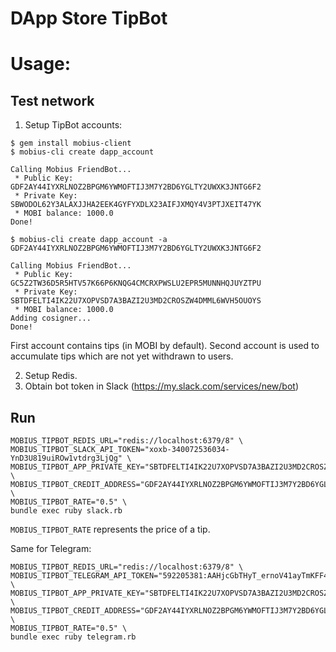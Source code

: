 # DApp Store TipBot

# Usage:

## Test network

1. Setup TipBot accounts:

```
$ gem install mobius-client
$ mobius-cli create dapp_account

Calling Mobius FriendBot...
 * Public Key: GDF2AY44IYXRLNOZ2BPGM6YWMOFTIJ3M7Y2BD6YGLTY2UWXK3JNTG6F2
 * Private Key: SBWODOL62Y3ALAXJJHA2EEK4GYFYXDLX23AIFJXMQY4V3PTJXEIT47YK
 * MOBI balance: 1000.0
Done!

$ mobius-cli create dapp_account -a GDF2AY44IYXRLNOZ2BPGM6YWMOFTIJ3M7Y2BD6YGLTY2UWXK3JNTG6F2

Calling Mobius FriendBot...
 * Public Key: GC5Z2TW36D5R5HTV57K66P6KNQG4CMCRXPWSLU2EPR5MUNNHQJUYZTPU
 * Private Key: SBTDFELTI4IK22U7XOPVSD7A3BAZI2U3MD2CROSZW4DMML6WVH5OUOYS
 * MOBI balance: 1000.0
Adding cosigner...
Done!
```

First account contains tips (in MOBI by default). Second account is used to accumulate tips which are not yet withdrawn to users.

2. Setup Redis.
3. Obtain bot token in Slack (https://my.slack.com/services/new/bot)

## Run

```
MOBIUS_TIPBOT_REDIS_URL="redis://localhost:6379/8" \
MOBIUS_TIPBOT_SLACK_API_TOKEN="xoxb-340072536034-YnD3U819uiROw1vtdrg3LjQg" \
MOBIUS_TIPBOT_APP_PRIVATE_KEY="SBTDFELTI4IK22U7XOPVSD7A3BAZI2U3MD2CROSZW4DMML6WVH5OUOYS" \
MOBIUS_TIPBOT_CREDIT_ADDRESS="GDF2AY44IYXRLNOZ2BPGM6YWMOFTIJ3M7Y2BD6YGLTY2UWXK3JNTG6F2" \
MOBIUS_TIPBOT_RATE="0.5" \
bundle exec ruby slack.rb
```

`MOBIUS_TIPBOT_RATE` represents the price of a tip.

Same for Telegram:

```
MOBIUS_TIPBOT_REDIS_URL="redis://localhost:6379/8" \
MOBIUS_TIPBOT_TELEGRAM_API_TOKEN="592205381:AAHjcGbTHyT_ernoV41ayTmKFF4kLTrwsw4" \
MOBIUS_TIPBOT_APP_PRIVATE_KEY="SBTDFELTI4IK22U7XOPVSD7A3BAZI2U3MD2CROSZW4DMML6WVH5OUOYS" \
MOBIUS_TIPBOT_CREDIT_ADDRESS="GDF2AY44IYXRLNOZ2BPGM6YWMOFTIJ3M7Y2BD6YGLTY2UWXK3JNTG6F2" \
MOBIUS_TIPBOT_RATE="0.5" \
bundle exec ruby telegram.rb
```

